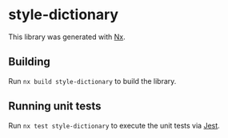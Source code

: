 # style-dictionary

This library was generated with [Nx](https://nx.dev).

## Building

Run `nx build style-dictionary` to build the library.

## Running unit tests

Run `nx test style-dictionary` to execute the unit tests via [Jest](https://jestjs.io).
